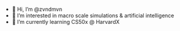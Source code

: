 - 👋 Hi, I’m @zvndmvn
- 👀 I’m interested in macro scale simulations & artificial intelligence
- 🌱 I’m currently learning CS50x @ HarvardX

<!---
zvndmvn/zvndmvn is a ✨ special ✨ repository because its `README.md` (this file) appears on your GitHub profile.
You can click the Preview link to take a look at your changes.
--->

